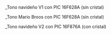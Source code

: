 _Tono navideño V1 con PIC 16F628A (sin cristal)


_Tono Mario Broos con PIC 16F628A (sin cristal)


_Tono navideño V2 con PIC 16F876A (con cristal)

